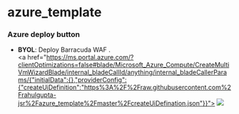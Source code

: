 # azure_template

### <a name="azure"></a>Azure deploy button

   - **BYOL**: Deploy Barracuda WAF . <br><a href="https://ms.portal.azure.com/?clientOptimizations=false#blade/Microsoft_Azure_Compute/CreateMultiVmWizardBlade/internal_bladeCallId/anything/internal_bladeCallerParams/{"initialData":{},"providerConfig":{"createUiDefinition":"https%3A%2F%2Fraw.githubusercontent.com%2Frahulgupta-jsr%2Fazure_template%2Fmaster%2FcreateUiDefination.json"}}">
       <img src="http://azuredeploy.net/deploybutton.png"/></a><br><br>
